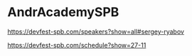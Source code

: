 # AndrAcademySPB


https://devfest-spb.com/speakers?show=all#sergey-ryabov

https://devfest-spb.com/schedule?show=27-11

